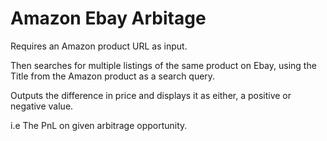 # Amazon Ebay Arbitage

Requires an Amazon product URL as input.

Then searches for multiple listings of the same product on Ebay,
using the Title from the Amazon product as a search query.

Outputs the difference in price and displays it as either,
a positive or negative value. 

i.e The PnL on given arbitrage opportunity.  
